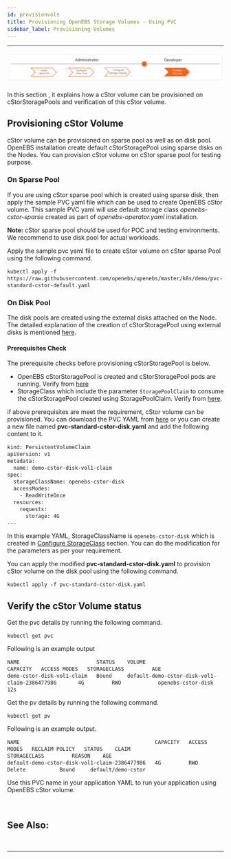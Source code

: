 ```yaml
---
id: provisionvols
title: Provisioning OpenEBS Storage Volumes - Using PVC
sidebar_label: Provisioning Volumes
---
```

------

<img src="/docs/assets/sm-pv.png" alt="OpenEBS configuration flow" style="width:1000px">

In this section , it explains how a cStor volume can be provisioned on cStorStoragePools and verification of this cStor volume. 

## Provisioning cStor Volume

cStor volume can be provisioned on sparse pool as well as on disk pool. OpenEBS installation create default cStorStoragePool using sparse disks on the Nodes. You can provision cStor volume on cStor sparse pool  for testing purpose. 

### On Sparse Pool

If you are using cStor sparse pool which is created using sparse disk, then apply the sample PVC yaml file which can be used to create OpenEBS cStor volume. This sample PVC yaml will use default storage class *openebs-cstor-sparse* created as part of *openebs-operator.yaml* installation.

**Note:** cStor sparse pool should be used for POC and testing environments. We recommend to use disk pool for actual workloads. 

Apply the sample pvc yaml file to create cStor volume on cStor sparse Pool using the following command.

```
kubectl apply -f https://raw.githubusercontent.com/openebs/openebs/master/k8s/demo/pvc-standard-cstor-default.yaml
```

### On Disk Pool

The disk pools are created using the external disks attached on the Node. The detailed explanation of the creation of cStorStoragePool  using external disks is mentioned [here](/docs/next/configurepools.html).

#### Prerequisites Check

The prerequisite checks before provisioning cStorStoragePool is below.

- OpenEBS cStorStoragePool is created and cStorStoragePool  pods are running. Verify from [here](/docs/next/configurepools.html)
- StorageClass which include the parameter `StoragePoolClaim` to consume the cStorStoragePool created using StoragePoolClaim. Verify from [here](/docs/next/configuresc.html).

if above prerequisites are meet the requirement, cStor volume can be provisioned. You can download the PVC YAML from [here](https://raw.githubusercontent.com/openebs/openebs/master/k8s/sample-pv-yamls/pvc-standard-cstor-disk.yaml)  or you can create a new file named **pvc-standard-cstor-disk.yaml** and add the following content to it.

```
kind: PersistentVolumeClaim
apiVersion: v1
metadata:
  name: demo-cstor-disk-vol1-claim
spec:
  storageClassName: openebs-cstor-disk
  accessModes:
    - ReadWriteOnce
  resources:
    requests:
      storage: 4G
---
```

In this example YAML, StorageClassName is `openebs-cstor-disk` which is created in [Configure StorageClass](/docs/next/configuresc.html) section. You can do the modification for the parameters as per your requirement. 

You can apply the modified **pvc-standard-cstor-disk.yaml** to provision cStor volume on the disk pool using the following command.

```
kubectl apply -f pvc-standard-cstor-disk.yaml
```

## Verify the cStor Volume status

Get the pvc details by running the following command.

```
kubectl get pvc
```

Following is an example output 

```
NAME                         STATUS    VOLUME                                        CAPACITY   ACCESS MODES   STORAGECLASS         AGE
demo-cstor-disk-vol1-claim   Bound     default-demo-cstor-disk-vol1-claim-2386477986   	   4G         RWO            openebs-cstor-disk   12s
```

Get the pv details by running the following command.

```
kubectl get pv
```

Following is an example output.

```
NAME                                            CAPACITY   ACCESS MODES   RECLAIM POLICY   STATUS    CLAIM                                STORAGECLASS         REASON    AGE
default-demo-cstor-disk-vol1-claim-2386477986   4G         RWO            Delete           Bound     default/demo-cstor
```

Use this PVC name in your application YAML to run your application using OpenEBS cStor volume.



<br>

## See Also:



<br>

<hr>

<br>



<!-- Hotjar Tracking Code for https://docs.openebs.io -->

<script>
   (function(h,o,t,j,a,r){
       h.hj=h.hj||function(){(h.hj.q=h.hj.q||[]).push(arguments)};
       h._hjSettings={hjid:785693,hjsv:6};
       a=o.getElementsByTagName('head')[0];
       r=o.createElement('script');r.async=1;
       r.src=t+h._hjSettings.hjid+j+h._hjSettings.hjsv;
       a.appendChild(r);
   })(window,document,'https://static.hotjar.com/c/hotjar-','.js?sv=');
</script>


<!-- Global site tag (gtag.js) - Google Analytics -->
<script async src="https://www.googletagmanager.com/gtag/js?id=UA-92076314-12"></script>
<script>
  window.dataLayer = window.dataLayer || [];
  function gtag(){dataLayer.push(arguments);}
  gtag('js', new Date());

  gtag('config', 'UA-92076314-12');
</script>
